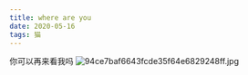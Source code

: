 ```yaml
---
title: where are you
date: 2020-05-16
tags: 猫
---
```

你可以再来看我吗
![94ce7baf6643fcde35f64e6829248ff.jpg](https://i.loli.net/2020/06/30/jSa81xVchfOr9tQ.jpg)